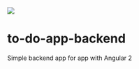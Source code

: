 <img src="https://travis-ci.org/MroczekBartlomiej/to-do-app-backend.svg?branch=master">

# to-do-app-backend
Simple backend app for app with Angular 2
